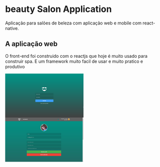 # beauty Salon Application
Aplicação para salões de beleza com aplicação web e mobile com react-native.


## A aplicação web 
O front-end foi construido com o reactjs que hoje é muito usado para construir spa.
E um framework muito facil de usar e muito pratico e produtivo

<div style="display: flex;flex-direction: column; ">

  <img src="images/dashboard.png" width="50%" height="50%" />
  <img src="images/update_perfil.jpg" width="50%" height="50%" />
</div>
